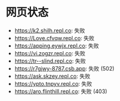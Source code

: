 # 网页状态
- https://k2.shilh.repl.co: 失败
- https://Love.cfvqw.repl.co: 失败
- https://apping.eywjx.repl.co: 失败
- https://vi.zogzr.repl.co: 失败
- https://tr--slind.repl.co: 失败
- https://r7gjwy-8787.csb.app: 失败 (502)
- https://ask.skzey.repl.co: 失败
- https://ypto.tnpyv.repl.co: 失败
- https://aro.flinthill.repl.co: 失败 (403)
